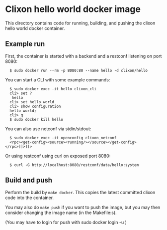 # Clixon hello world docker image

This directory contains code for running, building, and pushing the clixon hello world docker container. 

## Example run

First, the container is started with a backend and a restconf listening on port 8080:
```
  $ sudo docker run --rm -p 8080:80 --name hello -d clixon/hello
```

You can start a CLI with some example commands:
```
  $ sudo docker exec -it hello clixon_cli
  cli> set ?
   hello                 
  cli> set hello world 
  cli> show configuration 
  hello world;
  cli> q
  $ sudo docker kill hello
```

You can also use netconf via stdin/stdout:
```
  $ sudo docker exec -it openconfig clixon_netconf
  <rpc><get-config><source><running/></source></get-config></rpc>]]>]]>
```

Or using restconf using curl on exposed port 8080:
```
  $ curl -G http://localhost:8080/restconf/data/hello:system
 ```

## Build and push

Perform the build by `make docker`. This copies the latest committed clixon code into the container.

You may also do `make push` if you want to push the image, but you may then consider changing the image name (in the Makefile:s).

(You may have to login for push with sudo docker login -u <username>)
